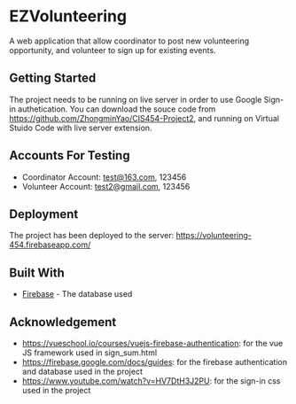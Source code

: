 # EZVolunteering

A web application that allow coordinator to post new volunteering opportunity, and volunteer to sign up for existing events.

## Getting Started

The project needs to be running on live server in order to use Google Sign-in authetication. You can download the souce code from https://github.com/ZhongminYao/CIS454-Project2, and running on Virtual Stuido Code with live server extension.

## Accounts For Testing
* Coordinator Account: test@163.com, 123456
* Volunteer Account: test2@gmail.com, 123456

## Deployment

The project has been deployed to the server: https://volunteering-454.firebaseapp.com/

## Built With

* [Firebase](https://firebase.google.com/) - The database used

## Acknowledgement

* https://vueschool.io/courses/vuejs-firebase-authentication: for the vue JS framework used in sign_sum.html 
* https://firebase.google.com/docs/guides: for the firebase authentication and database used in the project
* https://www.youtube.com/watch?v=HV7DtH3J2PU: for the sign-in css used in the project


